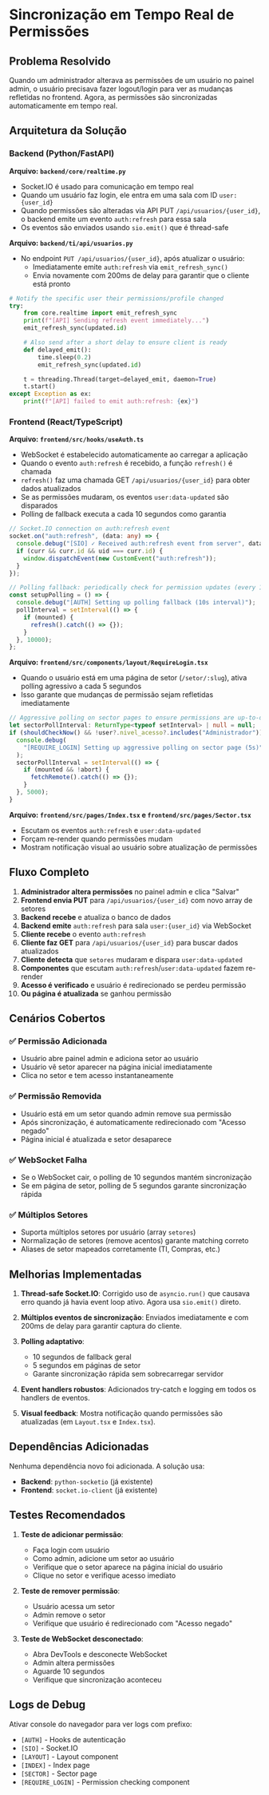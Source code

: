 # Sincronização em Tempo Real de Permissões

## Problema Resolvido

Quando um administrador alterava as permissões de um usuário no painel admin, o usuário precisava fazer logout/login para ver as mudanças refletidas no frontend. Agora, as permissões são sincronizadas automaticamente em tempo real.

## Arquitetura da Solução

### Backend (Python/FastAPI)

**Arquivo: `backend/core/realtime.py`**

- Socket.IO é usado para comunicação em tempo real
- Quando um usuário faz login, ele entra em uma sala com ID `user:{user_id}`
- Quando permissões são alteradas via API PUT `/api/usuarios/{user_id}`, o backend emite um evento `auth:refresh` para essa sala
- Os eventos são enviados usando `sio.emit()` que é thread-safe

**Arquivo: `backend/ti/api/usuarios.py`**

- No endpoint `PUT /api/usuarios/{user_id}`, após atualizar o usuário:
  - Imediatamente emite `auth:refresh` via `emit_refresh_sync()`
  - Envia novamente com 200ms de delay para garantir que o cliente está pronto

```python
# Notify the specific user their permissions/profile changed
try:
    from core.realtime import emit_refresh_sync
    print(f"[API] Sending refresh event immediately...")
    emit_refresh_sync(updated.id)

    # Also send after a short delay to ensure client is ready
    def delayed_emit():
        time.sleep(0.2)
        emit_refresh_sync(updated.id)

    t = threading.Thread(target=delayed_emit, daemon=True)
    t.start()
except Exception as ex:
    print(f"[API] failed to emit auth:refresh: {ex}")
```

### Frontend (React/TypeScript)

**Arquivo: `frontend/src/hooks/useAuth.ts`**

- WebSocket é estabelecido automaticamente ao carregar a aplicação
- Quando o evento `auth:refresh` é recebido, a função `refresh()` é chamada
- `refresh()` faz uma chamada GET `/api/usuarios/{user_id}` para obter dados atualizados
- Se as permissões mudaram, os eventos `user:data-updated` são disparados
- Polling de fallback executa a cada 10 segundos como garantia

```typescript
// Socket.IO connection on auth:refresh event
socket.on("auth:refresh", (data: any) => {
  console.debug("[SIO] ✓ Received auth:refresh event from server", data);
  if (curr && curr.id && uid === curr.id) {
    window.dispatchEvent(new CustomEvent("auth:refresh"));
  }
});

// Polling fallback: periodically check for permission updates (every 10 seconds)
const setupPolling = () => {
  console.debug("[AUTH] Setting up polling fallback (10s interval)");
  pollInterval = setInterval(() => {
    if (mounted) {
      refresh().catch(() => {});
    }
  }, 10000);
};
```

**Arquivo: `frontend/src/components/layout/RequireLogin.tsx`**

- Quando o usuário está em uma página de setor (`/setor/:slug`), ativa polling agressivo a cada 5 segundos
- Isso garante que mudanças de permissão sejam refletidas imediatamente

```typescript
// Aggressive polling on sector pages to ensure permissions are up-to-date
let sectorPollInterval: ReturnType<typeof setInterval> | null = null;
if (shouldCheckNow() && !user?.nivel_acesso?.includes("Administrador")) {
  console.debug(
    "[REQUIRE_LOGIN] Setting up aggressive polling on sector page (5s)",
  );
  sectorPollInterval = setInterval(() => {
    if (mounted && !abort) {
      fetchRemote().catch(() => {});
    }
  }, 5000);
}
```

**Arquivo: `frontend/src/pages/Index.tsx` e `frontend/src/pages/Sector.tsx`**

- Escutam os eventos `auth:refresh` e `user:data-updated`
- Forçam re-render quando permissões mudam
- Mostram notificação visual ao usuário sobre atualização de permissões

## Fluxo Completo

1. **Administrador altera permissões** no painel admin e clica "Salvar"
2. **Frontend envia PUT** para `/api/usuarios/{user_id}` com novo array de setores
3. **Backend recebe** e atualiza o banco de dados
4. **Backend emite** `auth:refresh` para sala `user:{user_id}` via WebSocket
5. **Cliente recebe** o evento `auth:refresh`
6. **Cliente faz GET** para `/api/usuarios/{user_id}` para buscar dados atualizados
7. **Cliente detecta** que `setores` mudaram e dispara `user:data-updated`
8. **Componentes** que escutam `auth:refresh`/`user:data-updated` fazem re-render
9. **Acesso é verificado** e usuário é redirecionado se perdeu permissão
10. **Ou página é atualizada** se ganhou permissão

## Cenários Cobertos

### ✅ Permissão Adicionada

- Usuário abre painel admin e adiciona setor ao usuário
- Usuário vê setor aparecer na página inicial imediatamente
- Clica no setor e tem acesso instantaneamente

### ✅ Permissão Removida

- Usuário está em um setor quando admin remove sua permissão
- Após sincronização, é automaticamente redirecionado com "Acesso negado"
- Página inicial é atualizada e setor desaparece

### ✅ WebSocket Falha

- Se o WebSocket cair, o polling de 10 segundos mantém sincronização
- Se em página de setor, polling de 5 segundos garante sincronização rápida

### ✅ Múltiplos Setores

- Suporta múltiplos setores por usuário (array `setores`)
- Normalização de setores (remove acentos) garante matching correto
- Aliases de setor mapeados corretamente (TI, Compras, etc.)

## Melhorias Implementadas

1. **Thread-safe Socket.IO**: Corrigido uso de `asyncio.run()` que causava erro quando já havia event loop ativo. Agora usa `sio.emit()` direto.

2. **Múltiplos eventos de sincronização**: Enviados imediatamente e com 200ms de delay para garantir captura do cliente.

3. **Polling adaptativo**:
   - 10 segundos de fallback geral
   - 5 segundos em páginas de setor
   - Garante sincronização rápida sem sobrecarregar servidor

4. **Event handlers robustos**: Adicionados try-catch e logging em todos os handlers de eventos.

5. **Visual feedback**: Mostra notificação quando permissões são atualizadas (em `Layout.tsx` e `Index.tsx`).

## Dependências Adicionadas

Nenhuma dependência novo foi adicionada. A solução usa:

- **Backend**: `python-socketio` (já existente)
- **Frontend**: `socket.io-client` (já existente)

## Testes Recomendados

1. **Teste de adicionar permissão**:
   - Faça login com usuário
   - Como admin, adicione um setor ao usuário
   - Verifique que o setor aparece na página inicial do usuário
   - Clique no setor e verifique acesso imediato

2. **Teste de remover permissão**:
   - Usuário acessa um setor
   - Admin remove o setor
   - Verifique que usuário é redirecionado com "Acesso negado"

3. **Teste de WebSocket desconectado**:
   - Abra DevTools e desconecte WebSocket
   - Admin altera permissões
   - Aguarde 10 segundos
   - Verifique que sincronização aconteceu

## Logs de Debug

Ativar console do navegador para ver logs com prefixo:

- `[AUTH]` - Hooks de autenticação
- `[SIO]` - Socket.IO
- `[LAYOUT]` - Layout component
- `[INDEX]` - Index page
- `[SECTOR]` - Sector page
- `[REQUIRE_LOGIN]` - Permission checking component
